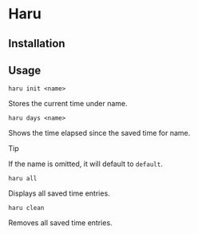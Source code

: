 # Haru

## Installation

## Usage

```
haru init <name>
```


Stores the current time under name.


```
haru days <name> 
```


Shows the time elapsed since the saved time for name.

> [!TIP]
> If the name is omitted, it will default to `default`.
>


```
haru all
```

Displays all saved time entries.

```
haru clean
```

Removes all saved time entries.

